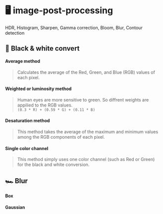 # 🖥️ image-post-processing
HDR, Histogram, Sharpen, Gamma correction, Bloom, Blur, Contour detection


## 🖤 Black & white convert
#### Average method
> Calculates the average of the Red, Green, and Blue (RGB) values of each pixel.
#### Weighted or luminosity method
> Human eyes are more sensitive to green. So diffrent weights are appilied to the RGB values.<br>
  ```(0.3 * R) + (0.59 * G) + (0.11 * B)```
#### Desaturation method
> This method takes the average of the maximum and minimum values among the RGB components of each pixel.
#### Single color channel
> This method simply uses one color channel (such as Red or Green) for the black and white conversion.


## 🏎️ Blur
#### Box
#### Gaussian
